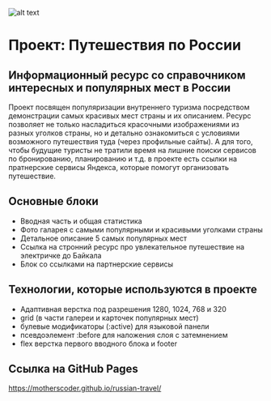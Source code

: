 ![alt text](https://i.ytimg.com/vi/8ZaeIk_Ggo4/mqdefault.jpg)
# Проект: Путешествия по России
## Информационный ресурс со справочником интересных и популярных мест в России
Проект посвящен популяризации внутреннего туризма посредством демонстрации самых красивых мест страны и их описанием. Ресурс позволяет не только насладиться красочными изображениями из разных уголков страны, но и детально ознакомиться с условиями возможного путешествия туда (через профильные сайты).
А для того, чтобы будущие туристы не тратили время на лишние поиски сервисов по бронированию, планированию и т.д. в проекте есть ссылки на пратнерские сервисы Яндекса, которые помогут организовать путешествие.

## Основные блоки
- Вводная часть и общая статистика
- Фото галарея с самыми популярными и красивыми уголками страны
- Детальное описание 5 самых популярных мест
- Ссылка на стронний ресурс про увлекательное путешествие на электричке до Байкала
- Блок со ссылками на партнерские сервисы

## Технологии, которые используются в проекте
- Адаптивная верстка под разрешения 1280, 1024, 768 и 320
- grid (в части галереи и карточек популярных мест)
- булевые модификаторы (:active) для языковой панели
- псевдоэлемент :before для наложения слоя с затемнением
- flex верстка первого вводного блока и footer

## Ссылка на GitHub Pages
https://motherscoder.github.io/russian-travel/
